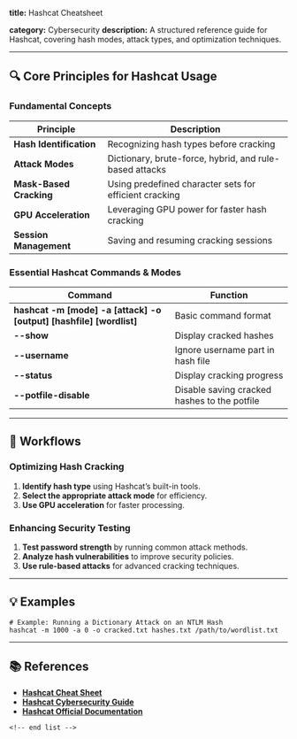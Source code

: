 **title:** Hashcat Cheatsheet

**category:** Cybersecurity
**description:** A structured reference guide for Hashcat, covering hash modes, attack types, and optimization techniques.

---

## 🔍 **Core Principles for Hashcat Usage**

### **Fundamental Concepts**

| Principle                     | Description                                             |
| ----------------------------- | ------------------------------------------------------- |
| **Hash Identification** | Recognizing hash types before cracking                  |
| **Attack Modes**        | Dictionary, brute-force, hybrid, and rule-based attacks |
| **Mask-Based Cracking** | Using predefined character sets for efficient cracking  |
| **GPU Acceleration**    | Leveraging GPU power for faster hash cracking           |
| **Session Management**  | Saving and resuming cracking sessions                   |

### **Essential Hashcat Commands & Modes**

| Command                                                                   | Function                                     |
| ------------------------------------------------------------------------- | -------------------------------------------- |
| **hashcat -m [mode] -a [attack] -o [output] [hashfile] [wordlist]** | Basic command format                         |
| **--show**                                                          | Display cracked hashes                       |
| **--username**                                                      | Ignore username part in hash file            |
| **--status**                                                        | Display cracking progress                    |
| **--potfile-disable**                                               | Disable saving cracked hashes to the potfile |

---

## 🔄 **Workflows**

### **Optimizing Hash Cracking**

1. **Identify hash type** using Hashcat’s built-in tools.
2. **Select the appropriate attack mode** for efficiency.
3. **Use GPU acceleration** for faster processing.

### **Enhancing Security Testing**

1. **Test password strength** by running common attack methods.
2. **Analyze hash vulnerabilities** to improve security policies.
3. **Use rule-based attacks** for advanced cracking techniques.

---

## 💡 **Examples**

```plaintext
# Example: Running a Dictionary Attack on an NTLM Hash
hashcat -m 1000 -a 0 -o cracked.txt hashes.txt /path/to/wordlist.txt  
```

---

## 📚 **References**

- **[Hashcat Cheat Sheet](https://github.com/frizb/Hashcat-Cheatsheet)**
- **[Hashcat Cybersecurity Guide](https://github.com/pwnVader/Cybersecurity/blob/main/cheatsheets/Hashcat-CheatSheets.md)**
- **[Hashcat Official Documentation](https://hashcat.net/wiki/)**

```
<!-- end list -->
```

